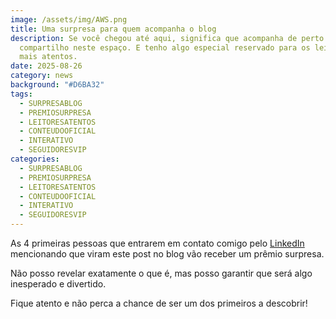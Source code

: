```yaml
---
image: /assets/img/AWS.png
title: Uma surpresa para quem acompanha o blog
description: Se você chegou até aqui, significa que acompanha de perto o que
  compartilho neste espaço. E tenho algo especial reservado para os leitores
  mais atentos.
date: 2025-08-26
category: news
background: "#D6BA32"
tags:
  - SURPRESABLOG
  - PREMIOSURPRESA
  - LEITORESATENTOS
  - CONTEUDOOFICIAL
  - INTERATIVO
  - SEGUIDORESVIP
categories:
  - SURPRESABLOG
  - PREMIOSURPRESA
  - LEITORESATENTOS
  - CONTEUDOOFICIAL
  - INTERATIVO
  - SEGUIDORESVIP
---
```

As 4 primeiras pessoas que entrarem em contato comigo pelo [LinkedIn](https://www.linkedin.com/in/thiago-alexandria/) mencionando que viram este post no blog vão receber um prêmio surpresa.

Não posso revelar exatamente o que é, mas posso garantir que será algo inesperado e divertido.

Fique atento e não perca a chance de ser um dos primeiros a descobrir!